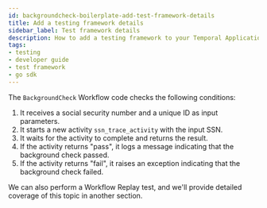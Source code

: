 ```yaml
---
id: backgroundcheck-boilerplate-add-test-framework-details
title: Add a testing framework details
sidebar_label: Test framework details
description: How to add a testing framework to your Temporal Application.
tags:
- testing
- developer guide
- test framework
- go sdk
---
```


<!-- DO NOT EDIT THIS FILE DIRECTLY.
THIS FILE IS GENERATED from https://github.com/temporalio/documentation-samples-python/blob/bgc/backgroundcheck_boilerplate/tests/workflow_dacx_test.py. -->

The `BackgroundCheck` Workflow code checks the following conditions:

1. It receives a social security number and a unique ID as input parameters.
2. It starts a new activity `ssn_trace_activity` with the input SSN.
3. It waits for the activity to complete and returns the result.
4. If the activity returns "pass", it logs a message indicating that the background check passed.
5. If the activity returns "fail", it raises an exception indicating that the background check failed.

We can also perform a Workflow Replay test, and we'll provide detailed coverage of this topic in another section.
